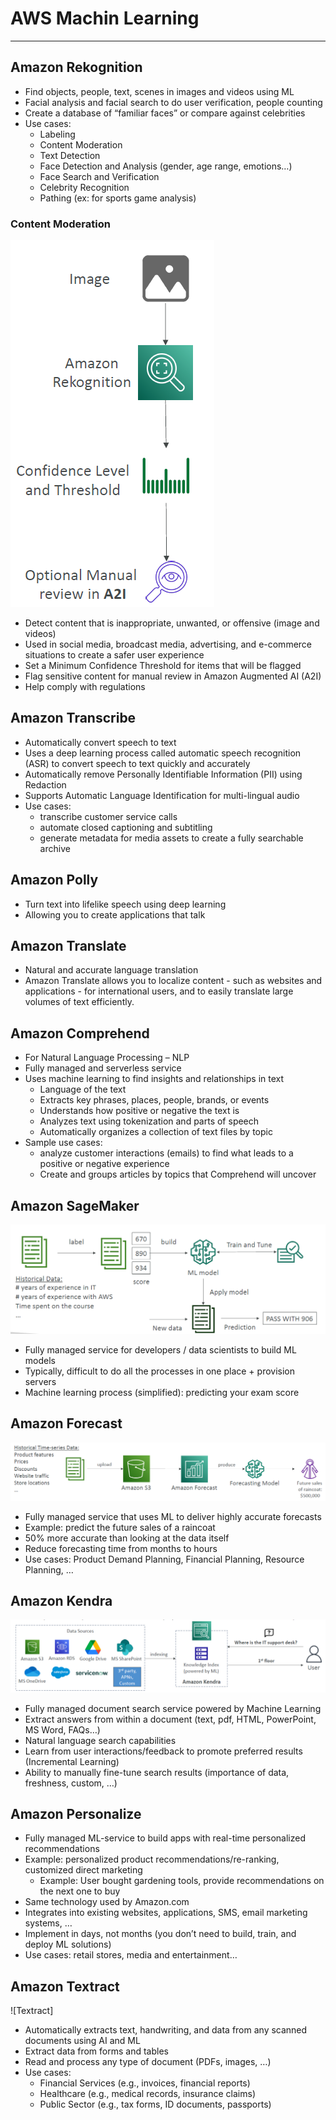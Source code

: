 # AWS Machin Learning

---
## Amazon Rekognition
* Find objects, people, text, scenes in images and videos using ML
* Facial analysis and facial search to do user verification, people counting
* Create a database of “familiar faces” or compare against celebrities
* Use cases:
  * Labeling
  * Content Moderation
  * Text Detection
  * Face Detection and Analysis (gender, age range, emotions…)
  * Face Search and Verification
  * Celebrity Recognition
  * Pathing (ex: for sports game analysis)
### Content Moderation
![Content Moderation](../Image/REkognition.png)
* Detect content that is inappropriate, unwanted, or offensive (image and videos)
* Used in social media, broadcast media, advertising, and e-commerce situations to create a safer user experience
* Set a Minimum Confidence Threshold for items that will be flagged
* Flag sensitive content for manual review in Amazon Augmented AI (A2I)
* Help comply with regulations
## Amazon Transcribe
* Automatically convert speech to text
* Uses a deep learning process called automatic speech recognition (ASR) to convert speech to text quickly and accurately
* Automatically remove Personally Identifiable Information (PII) using Redaction
* Supports Automatic Language Identification for multi-lingual audio
* Use cases:
  * transcribe customer service calls
  * automate closed captioning and subtitling
  * generate metadata for media assets to create a fully searchable archive
## Amazon Polly
* Turn text into lifelike speech using deep learning
* Allowing you to create applications that talk
## Amazon Translate
* Natural and accurate language translation
* Amazon Translate allows you to localize content - such as websites and applications - for international users, and to easily translate large volumes of text efficiently.
## Amazon Comprehend
* For Natural Language Processing – NLP
* Fully managed and serverless service
* Uses machine learning to find insights and relationships in text
  * Language of the text
  * Extracts key phrases, places, people, brands, or events
  * Understands how positive or negative the text is
  * Analyzes text using tokenization and parts of speech
  * Automatically organizes a collection of text files by topic
* Sample use cases:
  * analyze customer interactions (emails) to find what leads to a positive or negative experience
  * Create and groups articles by topics that Comprehend will uncover
## Amazon SageMaker
![Amazon SageMaker](../Image/AWS_SageMaker.png)
* Fully managed service for developers / data scientists to build ML models
* Typically, difficult to do all the processes in one place + provision servers
* Machine learning process (simplified): predicting your exam score
## Amazon Forecast
![Amazon Forecast](../Image/Forecost.png)
* Fully managed service that uses ML to deliver highly accurate forecasts
* Example: predict the future sales of a raincoat
* 50% more accurate than looking at the data itself
* Reduce forecasting time from months to hours
* Use cases: Product Demand Planning, Financial Planning, Resource Planning, …
## Amazon Kendra
![Kendra](../Image/Kendra.png)
* Fully managed document search service powered by Machine Learning
* Extract answers from within a document (text, pdf, HTML, PowerPoint, MS Word, FAQs…)
* Natural language search capabilities
* Learn from user interactions/feedback to promote preferred results (Incremental Learning)
* Ability to manually fine-tune search results (importance of data, freshness, custom, …)
## Amazon Personalize
* Fully managed ML-service to build apps with real-time personalized recommendations
* Example: personalized product recommendations/re-ranking, customized direct marketing
  * Example: User bought gardening tools, provide recommendations on the next one to buy
* Same technology used by Amazon.com
* Integrates into existing websites, applications, SMS, email marketing systems, …
* Implement in days, not months (you don’t need to build, train, and deploy ML solutions)
* Use cases: retail stores, media and entertainment…
## Amazon Textract
![Textract]
* Automatically extracts text, handwriting, and data from any scanned documents using AI and ML
* Extract data from forms and tables
* Read and process any type of document (PDFs, images, …)
* Use cases:
  * Financial Services (e.g., invoices, financial reports)
  * Healthcare (e.g., medical records, insurance claims)
  * Public Sector (e.g., tax forms, ID documents, passports)